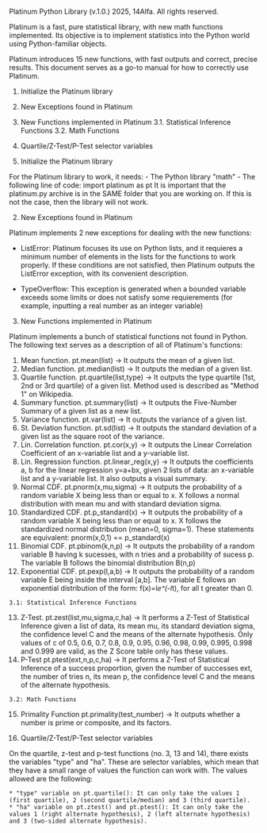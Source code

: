 Platinum Python Library (v.1.0.) 2025, 14Alfa. All rights reserved.

Platinum is a fast, pure statistical library, with new math functions implemented. Its objective is to implement statistics into the Python world using Python-familiar objects.

Platinum introduces 15 new functions, with fast outputs and correct, precise results. This document serves as a go-to manual for how to correctly use Platinum.

1. Initialize the Platinum library
2. New Exceptions found in Platinum
3. New Functions implemented in Platinum
	3.1. Statistical Inference Functions
	3.2. Math Functions
4. Quartile/Z-Test/P-Test selector variables


1. Initialize the Platinum library

For the Platinum library to work, it needs:
	- The Python library "math"
	- The following line of code: import platinum as pt
It is important that the platinum.py archive is in the SAME folder that you are working on. If this is not the case, then the library will not work.

2. New Exceptions found in Platinum

Platinum implements 2 new exceptions for dealing with the new functions:

 - ListError: Platinum focuses its use on Python lists, and it requieres a minimum number of elements in the lists for the functions to work properly. If these conditions are not satisfied, then Platinum outputs the ListError exception, with its convenient description.

 - TypeOverflow: This exception is generated when a bounded variable exceeds some limits or does not satisfy some requierements (for example, inputting a real number as an integer variable)

3. New Functions implemented in Platinum

Platinum implements a bunch of statistical functions not found in Python. The following text serves as a description of all of Platinum's functions:

 1. Mean function.	pt.mean(list) 		-> It outputs the mean of a given list.
 2. Median function. 	pt.median(list)		-> It outputs the median of a given list.
 3. Quartile function.	pt.quartile(list,type)	-> It outputs the type quartile (1st, 2nd or 3rd quartile) of a given list. Method used is described as "Method 1" on Wikipedia.
 4. Summary function.	pt.summary(list)	-> It outputs the Five-Number Summary of a given list as a new list.
 5. Variance function.	pt.var(list)		-> It outputs the variance of a given list.
 6. St. Deviation function.	pt.sd(list)	-> It outputs the standard deviation of a given list as the square root of the variance.
 7. Lin. Correlation function.	pt.cor(x,y)	-> It outputs the Linear Correlation Coefficient of an x-variable list and a y-variable list.
 8. Lin. Regression function.	pt.linear_reg(x,y) -> It outputs the coefficients a, b for the linear regression y=a+bx, given 2 lists of data: an x-variable list and a y-variable list. It also outputs a visual summary.
 9. Normal CDF.		pt.pnorm(x,mu,sigma)	-> It outputs the probability of a random variable X being less than or equal to x. X follows a normal distribution with mean mu and with standard deviation sigma.
 10. Standardized CDF.	pt.p_standard(x)	-> It outputs the probability of a random variable X being less than or equal to x. X follows the standardized normal distribution (mean=0, sigma=1).
These statements are equivalent: pnorm(x,0,1) == p_standard(x)
 11. Binomial CDF.	pt.pbinom(k,n,p)	-> It outputs the probability of a random variable B having k sucesses, with n tries and a probability of sucess p. The variable B follows the binomial distribution B(n,p)
 12. Exponential CDF.	pt.pexp(l,a,b)		-> It outputs the probability of a random variable E being inside the interval [a,b]. The variable E follows an exponential distribution of the form: f(x)=l*e^(-l*t), for all t greater than 0.

	3.1: Statistical Inference Functions

 13. Z-Test.		pt.zest(list,mu,sigma,c,ha)	->  It performs a Z-Test of Statistical Inference given a list of data, its mean mu, its standard deviation sigma, the confidence level C and the means of the alternate hypothesis. Only values of c of 0.5, 0.6, 0.7, 0.8, 0.9, 0.95, 0.96, 0.98, 0.99, 0.995, 0.998 and 0.999 are valid, as the Z Score table only has these values.
 14. P-Test		pt.ptest(ext,n,p,c,ha)	-> It performs a Z-Test of Statistical Inference of a success proportion, given the number of successes ext, the number of tries n, its mean p, the confidence level C and the means of the alternate hypothesis.

	3.2: Math Functions

 15. Primality Function	pt.primality(test_number)	-> It outputs whether a number is prime or composite, and its factors.



4. Quartile/Z-Test/P-Test selector variables

On the quartile, z-test and p-test functions (no. 3, 13 and 14), there exists the variables "type" and "ha". These are selector variables, which mean that they have a small range of values the function can work with. The values allowed are the following:

	* "type" variable on pt.quartile(): It can only take the values 1 (first quartile), 2 (second quartile/median) and 3 (third quartile).
	* "ha" variable on pt.ztest() and pt.ptest(): It can only take the values 1 (right alternate hypothesis), 2 (left alternate hypothesis) and 3 (two-sided alternate hypothesis).
